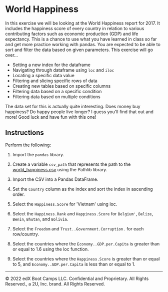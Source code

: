 # World Happiness

In this exercise we will be looking at the World Happiness report for 2017. It includes the happiness score of every country in relation to various contributing factors such as economic production (GDP) and life expectancy. This is a chance to use what you have learned in class so far and get more practice working with pandas. You are expected to be able to sort and filter the data based on given parameters. This exercise will go over...

* Setting a new index for the dataframe
* Navigating through dataframe using `loc` and `iloc`
* Locating a specific data value
* Filtering and slicing specific rows of data
* Creating new tables based on specific columns
* Filtering data based on a specific condition
* Filtering data based on multiple conditions

The data set for this is actually quite interesting. Does money buy happiness? Do happy people live longer? I guess you'll find that out and more! Good luck and have fun with this one!

## Instructions

Perform the following:

1. Import the `pandas` library.

2. Create a variable `csv_path` that represents the path to the [world_happiness.csv](Resources/world_happiness.csv) using the Pathlib library.

3. Import the CSV into a Pandas DataFrame.

4. Set the `Country` column as the index and sort the index in ascending order.

5. Select the `Happiness.Score` for 'Vietnam' using loc.

6. Select the `Happiness.Rank` and `Happiness.Score` for `Belgium'`, `Belize`, `Benin`, `Bhutan`, and `Bolivia`.

7. Select the `Freedom` and `Trust..Government.Corruption.` for each row/country.

8. Select the countries where the `Economy..GDP.per.Capita` is greater than or equal to 1.6 using the loc function.

9. Select the countries where the `Happiness.Score` is greater than or equal to 5, and `Economy..GDP.per.Capita` is less than or equal to 1.

---

© 2022 edX Boot Camps LLC. Confidential and Proprietary. All Rights Reserved., a 2U, Inc. brand. All Rights Reserved.
